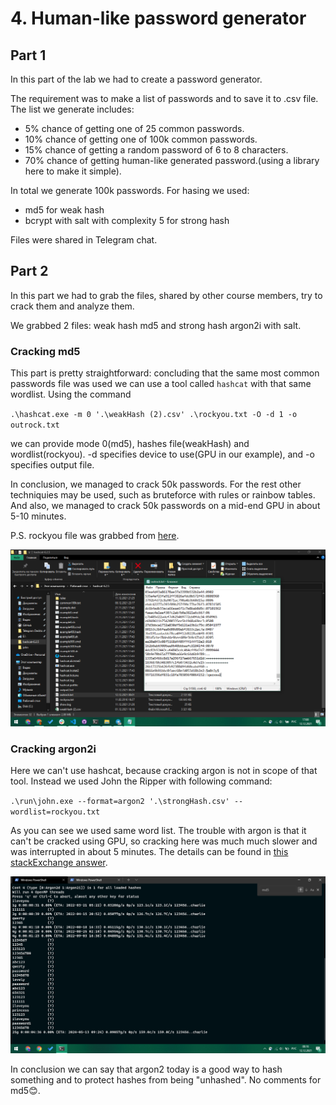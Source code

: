 # 4. Human-like password generator

## Part 1

In this part of the lab we had to create a password generator.

The requirement was to make a list of passwords and to save it to .csv file. The list we generate includes:

- 5% chance of getting one of 25 common passwords.
- 10% chance of getting one of 100k common passwords.
- 15% chance of getting a random password of 6 to 8 characters.
- 70% chance of getting human-like generated password.(using a library here to make it simple).

In total we generate 100k passwords. For hasing we used:

- md5 for weak hash
- bcrypt with salt with complexity 5 for strong hash

Files were shared in Telegram chat.

## Part 2

In this part we had to grab the files, shared by other course members, try to crack them and analyze them.

We grabbed 2 files: weak hash md5 and strong hash argon2i with salt.

### Cracking md5

This part is pretty straightforward: concluding that the same most common passwords file was used we can use a tool called `hashcat` with that same wordlist. Using the command

`.\hashcat.exe -m 0 '.\weakHash (2).csv' .\rockyou.txt -O -d 1 -o outrock.txt`

we can provide mode 0(md5), hashes file(weakHash) and wordlist(rockyou). -d specifies device to use(GPU in our example), and -o specifies output file.

In conclusion, we managed to crack 50k passwords. For the rest other techniquies may be used, such as bruteforce with rules or rainbow tables. And also, we managed to crack 50k passwords on a mid-end GPU in about 5-10 minutes.

P.S. rockyou file was grabbed from [here](https://github.com/praetorian-inc/Hob0Rules/blob/master/wordlists/rockyou.txt.gz).

![Screenshot of hashcat processed passwords](./screen_hashcat.png)

### Cracking argon2i

Here we can't use hashcat, because cracking argon is not in scope of that tool. Instead we used John the Ripper with following command:

`.\run\john.exe --format=argon2 '.\strongHash.csv' --wordlist=rockyou.txt`

As you can see we used same word list. The trouble with argon is that it can't be cracked using GPU, so cracking here was much much slower and was interrupted in about 5 minutes. The details can be found in [this stackExchange answer](https://crypto.stackexchange.com/a/63050).

![Screenshot of JtR processed passwords](./screen_jtr.png)

In conclusion we can say that argon2 today is a good way to hash something and to protect hashes from being "unhashed". No comments for md5😊.
